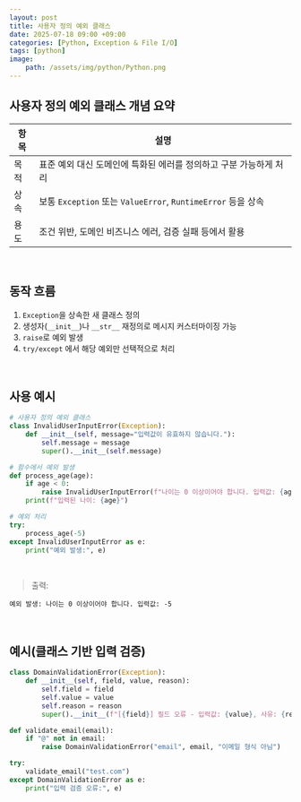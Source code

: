 ```yaml
---
layout: post
title: 사용자 정의 예외 클래스
date: 2025-07-18 09:00 +09:00
categories: [Python, Exception & File I/O]
tags: [python]
image:
    path: /assets/img/python/Python.png
---
```


## 사용자 정의 예외 클래스 개념 요약

| 항목 | 설명                                                   |
| -- | ---------------------------------------------------- |
| 목적 | 표준 예외 대신 도메인에 특화된 에러를 정의하고 구분 가능하게 처리                |
| 상속 | 보통 `Exception` 또는 `ValueError`, `RuntimeError` 등을 상속 |
| 용도 | 조건 위반, 도메인 비즈니스 에러, 검증 실패 등에서 활용                     |

<br>

## 동작 흐름

1. `Exception`을 상속한 새 클래스 정의
2. 생성자(`__init__`)나 `__str__` 재정의로 메시지 커스터마이징 가능
3. `raise`로 예외 발생
4. `try/except` 에서 해당 예외만 선택적으로 처리

<br>

## 사용 예시

```python
# 사용자 정의 예외 클래스
class InvalidUserInputError(Exception):
    def __init__(self, message="입력값이 유효하지 않습니다."):
        self.message = message
        super().__init__(self.message)

# 함수에서 예외 발생
def process_age(age):
    if age < 0:
        raise InvalidUserInputError(f"나이는 0 이상이어야 합니다. 입력값: {age}")
    print(f"입력된 나이: {age}")

# 예외 처리
try:
    process_age(-5)
except InvalidUserInputError as e:
    print("예외 발생:", e)
```

<br>

> 출력:

```text
예외 발생: 나이는 0 이상이어야 합니다. 입력값: -5
```

<br>

## 예시(클래스 기반 입력 검증)

```python
class DomainValidationError(Exception):
    def __init__(self, field, value, reason):
        self.field = field
        self.value = value
        self.reason = reason
        super().__init__(f"[{field}] 필드 오류 - 입력값: {value}, 사유: {reason}")

def validate_email(email):
    if "@" not in email:
        raise DomainValidationError("email", email, "이메일 형식 아님")

try:
    validate_email("test.com")
except DomainValidationError as e:
    print("입력 검증 오류:", e)
```
